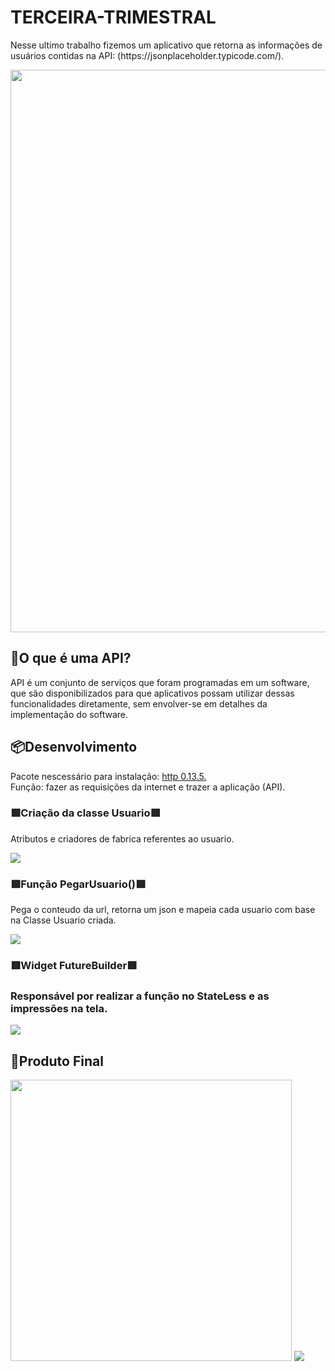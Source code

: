 <h1>TERCEIRA-TRIMESTRAL</h1>
<p>Nesse ultimo trabalho fizemos um aplicativo que retorna as informações de usuários contidas na API: (https://jsonplaceholder.typicode.com/).</p>
<img src="assets/Captura de Tela (3).png" height="900px">

<h2> 🚀O que é uma API?</h2>
<p>API é um conjunto de serviços que foram programadas em um software, que são disponibilizados para que aplicativos possam utilizar dessas funcionalidades diretamente, sem envolver-se em detalhes da implementação do software.</p>

<h2> 📦Desenvolvimento</h2>
<p>Pacote nescessário para instalação: <a href="https://pub.dev/packages/http">http 0.13.5.</a> <br>
 Função: fazer as requisições da internet e trazer a aplicação (API).
  
<h3>🟥Criação da classe Usuario🟥</h3> 
<p>Atributos e criadores de fabrica referentes ao usuario.</p>
<img src="assets\Captura de Tela (4).png">

<h3>🟥Função PegarUsuario()🟥</h3>
<p>Pega o conteudo da url, retorna um json e mapeia cada usuario com base na Classe Usuario criada.</p>
<img src="assets\Captura de Tela (5).png" >

<h3>🟥Widget FutureBuilder🟥<h3>
<p>Responsável por realizar a função no StateLess e as impressões na tela.</p>
<img src="assets\Captura de Tela (7).png" >

<h2> 📱Produto Final</h2>
<img src="assets\Captura de Tela (1).png" width="450px">
<img src="assets\Captura de Tela (2).png" ">
 
